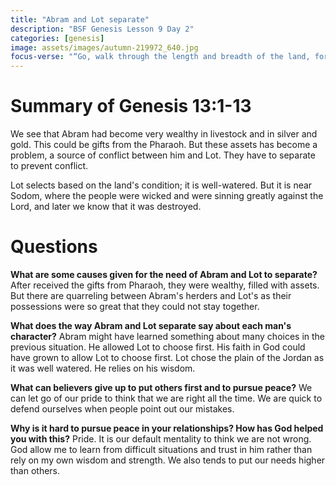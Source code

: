 ```yaml
---
title: "Abram and Lot separate"
description: "BSF Genesis Lesson 9 Day 2"
categories: [genesis]
image: assets/images/autumn-219972_640.jpg
focus-verse: "“Go, walk through the length and breadth of the land, for I am giving it to you.” – Genesis 13:17"
---
```


# Summary of Genesis 13:1-13

We see that Abram had become very wealthy in livestock and in silver and gold. This could be gifts from the Pharaoh. But these assets has become a problem, a source of conflict between him and Lot. They have to separate to prevent conflict.

Lot selects based on the land's condition; it is well-watered. But it is near Sodom, where the people were wicked and were sinning greatly against the Lord, and later we know that it was destroyed. 

# Questions 

**What are some causes given for the need of Abram and Lot to separate?** After received the gifts from Pharaoh, they were wealthy, filled with assets. But there are quarreling between Abram's herders and Lot's as their possessions were so great that they could not stay together.

**What does the way Abram and Lot separate say about each man's character?** Abram might have learned something about many choices in the previous situation. He allowed Lot to choose first. His faith in God could have grown to allow Lot to choose first. Lot chose the plain of the Jordan as it was well watered. He relies on his wisdom.

**What can believers give up to put others first and to pursue peace?** We can let go of our pride to think that we are right all the time. We are quick to defend ourselves when people point out our mistakes.

**Why is it hard to pursue peace in your relationships? How has God helped you with this?** Pride. It is our default mentality to think we are not wrong. God allow me to learn from difficult situations and trust in him rather than rely on my own wisdom and strength. We also tends to put our needs higher than others.
